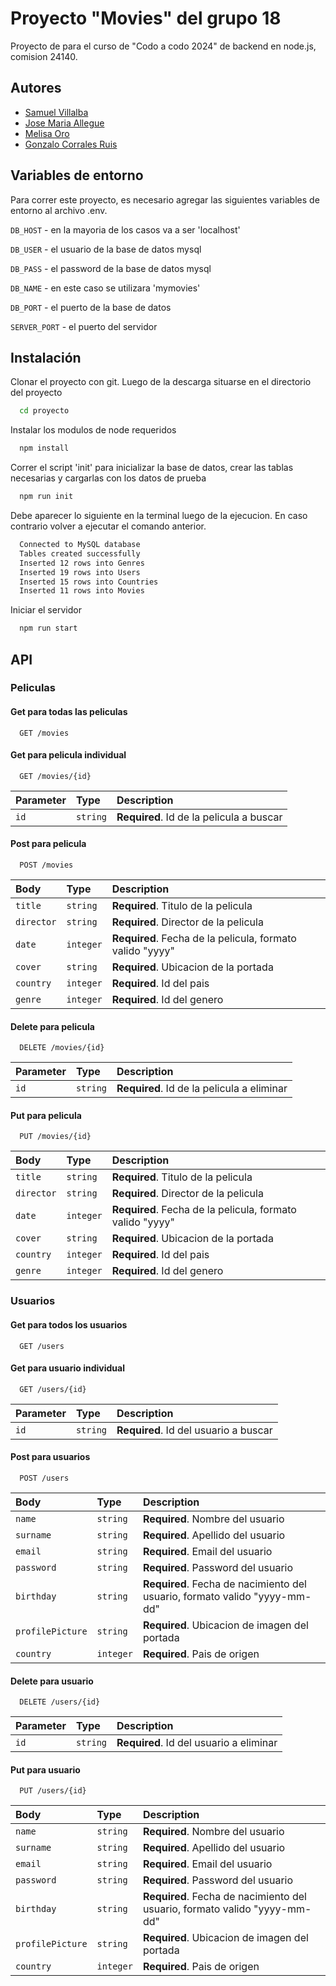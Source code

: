 # Proyecto "Movies" del grupo 18

Proyecto de para el curso de "Codo a codo 2024" de backend en node.js, comision 24140.

## Autores

- [Samuel Villalba](https://github.com/SamuelVillalba7)
- [Jose Maria Allegue](https://github.com/josemariaallegue)
- [Melisa Oro](https://github.com/melocotonoro)
- [Gonzalo Corrales Ruis](https://github.com/Gonzalo-CR)

## Variables de entorno

Para correr este proyecto, es necesario agregar las siguientes variables de entorno al archivo .env.

`DB_HOST` - en la mayoria de los casos va a ser 'localhost'

`DB_USER` - el usuario de la base de datos mysql

`DB_PASS` - el password de la base de datos mysql

`DB_NAME` - en este caso se utilizara 'mymovies'

`DB_PORT` - el puerto de la base de datos

`SERVER_PORT` - el puerto del servidor

## Instalación

Clonar el proyecto con git. Luego de la descarga situarse en el directorio del proyecto

```bash
  cd proyecto
```

Instalar los modulos de node requeridos

```bash
  npm install
```

Correr el script 'init' para inicializar la base de datos, crear las tablas necesarias y cargarlas con los datos de prueba

```bash
  npm run init
```

Debe aparecer lo siguiente en la terminal luego de la ejecucion. En caso contrario volver a ejecutar el comando anterior.

```bash
  Connected to MySQL database
  Tables created successfully
  Inserted 12 rows into Genres
  Inserted 19 rows into Users
  Inserted 15 rows into Countries
  Inserted 11 rows into Movies
```

Iniciar el servidor

```bash
  npm run start
```

## API

### Peliculas

#### Get para todas las peliculas

```http
  GET /movies
```

#### Get para pelicula individual

```http
  GET /movies/{id}
```

| Parameter | Type     | Description                              |
| :-------- | :------- | :--------------------------------------- |
| `id`      | `string` | **Required**. Id de la pelicula a buscar |

#### Post para pelicula

```http
  POST /movies
```

| Body       | Type      | Description                                               |
| :--------- | :-------- | :-------------------------------------------------------- |
| `title`    | `string`  | **Required**. Titulo de la pelicula                       |
| `director` | `string`  | **Required**. Director de la pelicula                     |
| `date`     | `integer` | **Required**. Fecha de la pelicula, formato valido "yyyy" |
| `cover`    | `string`  | **Required**. Ubicacion de la portada                     |
| `country`  | `integer` | **Required**. Id del pais                                 |
| `genre`    | `integer` | **Required**. Id del genero                               |

#### Delete para pelicula

```http
  DELETE /movies/{id}
```

| Parameter | Type     | Description                                |
| :-------- | :------- | :----------------------------------------- |
| `id`      | `string` | **Required**. Id de la pelicula a eliminar |

#### Put para pelicula

```http
  PUT /movies/{id}
```

| Body       | Type      | Description                                               |
| :--------- | :-------- | :-------------------------------------------------------- |
| `title`    | `string`  | **Required**. Titulo de la pelicula                       |
| `director` | `string`  | **Required**. Director de la pelicula                     |
| `date`     | `integer` | **Required**. Fecha de la pelicula, formato valido "yyyy" |
| `cover`    | `string`  | **Required**. Ubicacion de la portada                     |
| `country`  | `integer` | **Required**. Id del pais                                 |
| `genre`    | `integer` | **Required**. Id del genero                               |

### Usuarios

#### Get para todos los usuarios

```http
  GET /users
```

#### Get para usuario individual

```http
  GET /users/{id}
```

| Parameter | Type     | Description                           |
| :-------- | :------- | :------------------------------------ |
| `id`      | `string` | **Required**. Id del usuario a buscar |

#### Post para usuarios

```http
  POST /users
```

| Body             | Type      | Description                                                                |
| :--------------- | :-------- | :------------------------------------------------------------------------- |
| `name`           | `string`  | **Required**. Nombre del usuario                                           |
| `surname`        | `string`  | **Required**. Apellido del usuario                                         |
| `email`          | `string`  | **Required**. Email del usuario                                            |
| `password`       | `string`  | **Required**. Password del usuario                                         |
| `birthday`       | `string`  | **Required**. Fecha de nacimiento del usuario, formato valido "yyyy-mm-dd" |
| `profilePicture` | `string`  | **Required**. Ubicacion de imagen del portada                              |
| `country`        | `integer` | **Required**. Pais de origen                                               |

#### Delete para usuario

```http
  DELETE /users/{id}
```

| Parameter | Type     | Description                             |
| :-------- | :------- | :-------------------------------------- |
| `id`      | `string` | **Required**. Id del usuario a eliminar |

#### Put para usuario

```http
  PUT /users/{id}
```

| Body             | Type      | Description                                                                |
| :--------------- | :-------- | :------------------------------------------------------------------------- |
| `name`           | `string`  | **Required**. Nombre del usuario                                           |
| `surname`        | `string`  | **Required**. Apellido del usuario                                         |
| `email`          | `string`  | **Required**. Email del usuario                                            |
| `password`       | `string`  | **Required**. Password del usuario                                         |
| `birthday`       | `string`  | **Required**. Fecha de nacimiento del usuario, formato valido "yyyy-mm-dd" |
| `profilePicture` | `string`  | **Required**. Ubicacion de imagen del portada                              |
| `country`        | `integer` | **Required**. Pais de origen                                               |
